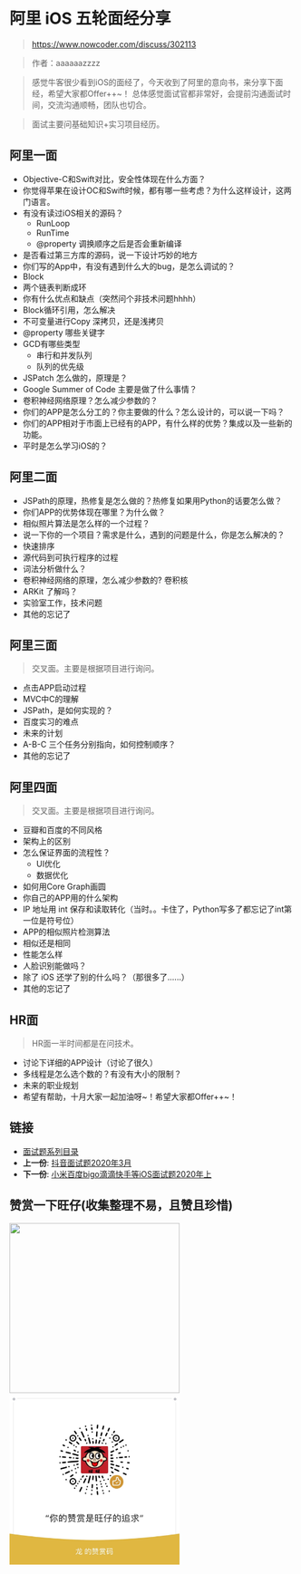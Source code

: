# 阿里 iOS 五轮面经分享

> https://www.nowcoder.com/discuss/302113

> 作者：aaaaaazzzz

> 感觉牛客很少看到iOS的面经了，今天收到了阿里的意向书，来分享下面经，希望大家都Offer++~！
总体感觉面试官都非常好，会提前沟通面试时间，交流沟通顺畅，团队也切合。

>面试主要问基础知识+实习项目经历。


## 阿里一面
* Objective-C和Swift对比，安全性体现在什么方面？
* 你觉得苹果在设计OC和Swift时候，都有哪一些考虑？为什么这样设计，这两门语言。
* 有没有读过iOS相关的源码？
	* RunLoop
	* RunTime
	* @property 调换顺序之后是否会重新编译
* 是否看过第三方库的源码，说一下设计巧妙的地方
* 你们写的App中，有没有遇到什么大的bug，是怎么调试的？
* Block
* 两个链表判断成环
* 你有什么优点和缺点（突然问个非技术问题hhhh）
* Block循环引用，怎么解决
* 不可变量进行Copy 深拷贝，还是浅拷贝
* @property 哪些关键字
* GCD有哪些类型
	* 串行和并发队列
	* 队列的优先级
* JSPatch 怎么做的，原理是？
* Google Summer of Code 主要是做了什么事情？
* 卷积神经网络原理？怎么减少参数的？
* 你们的APP是怎么分工的？你主要做的什么？怎么设计的，可以说一下吗？
* 你们的APP相对于市面上已经有的APP，有什么样的优势？集成以及一些新的功能。
* 平时是怎么学习iOS的？
## 阿里二面
* JSPath的原理，热修复是怎么做的？热修复如果用Python的话要怎么做？
* 你们APP的优势体现在哪里？为什么做？
* 相似照片算法是怎么样的一个过程？
* 说一下你的一个项目？需求是什么，遇到的问题是什么，你是怎么解决的？
* 快速排序
* 源代码到可执行程序的过程
* 词法分析做什么？
* 卷积神经网络的原理，怎么减少参数的? 卷积核
* ARKit 了解吗？
* 实验室工作，技术问题
* 其他的忘记了

## 阿里三面
> 交叉面。主要是根据项目进行询问。

* 点击APP启动过程
* MVC中C的理解
* JSPath，是如何实现的？
* 百度实习的难点
* 未来的计划
* A-B-C 三个任务分别指向，如何控制顺序？
* 其他的忘记了

## 阿里四面

> 交叉面。主要是根据项目进行询问。

* 豆瓣和百度的不同风格
* 架构上的区别
* 怎么保证界面的流程性？
	* UI优化
	* 数据优化
* 如何用Core Graph画圆
* 你自己的APP用的什么架构
* IP 地址用 int 保存和读取转化（当时。。卡住了，Python写多了都忘记了int第一位是符号位）
* APP的相似照片检测算法
* 相似还是相同
* 性能怎么样
* 人脸识别能做吗？
* 除了 iOS 还学了别的什么吗？（那很多了......）
* 其他的忘记了

## HR面

> HR面一半时间都是在问技术。

* 讨论下详细的APP设计（讨论了很久）
* 多线程是怎么选个数的？有没有大小的限制？
* 未来的职业规划
* 希望有帮助，十月大家一起加油呀~！希望大家都Offer++~！

## 链接

- [面试题系列目录](../README.md)
- **上一份**: [抖音面试题2020年3月](23抖音面试题2020年3月.md)
- **下一份**: [小米百度bigo滴滴快手等iOS面试题2020年上](25小米百度bigo滴滴快手等iOS面试题2020年上.md)

## 赞赏一下旺仔(收集整理不易，且赞且珍惜)

</p>
<img src="https://p9-juejin.byteimg.com/tos-cn-i-k3u1fbpfcp/18ff90e4c8344f86aa69c34065bb379a~tplv-k3u1fbpfcp-zoom-1.image" width="300" height="300">
<img src="../images/wechat.JPG" width="300" height="300">

</p>